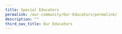 ```yaml
---
title: Special Educators
permalink: /our-community/Our-Educators/permalink/
description: ""
third_nav_title: Our Educators
---
```


